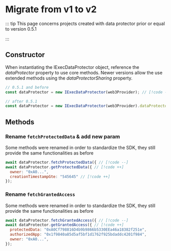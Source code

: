 # Migrate from v1 to v2

::: tip This page concerns projects created with data protector prior or equal
to version 0.5.1

:::

## Constructor

When instantiating the IExecDataProtector object, reference the _dataProtector_
property to use core methods. Newer versions allow the use extended methods
using the _dataProtectorSharing_ property.

```js
// 0.5.1 and before
const dataProtector = new IExecDataProtector(web3Provider); // [!code --]

// after 0.5.1
const dataProtector = new IExecDataProtector(web3Provider).dataProtector; // [!code ++]
```

## Methods

### Rename `fetchProtectedData` & add new param

Some methods were renamed in order to standardize the SDK, they still provide
the same functionalities as before

```js
await dataProtector.fetchProtectedData({ // [!code --]
await dataProtector.getProtectedData({ // [!code ++]
  owner: "0xA0...",
  creationTimestampGte: "545645" // [!code ++]
});
```

### Rename `fetchGrantedAccess`

Some methods were renamed in order to standardize the SDK, they still provide
the same functionalities as before

```js
await dataProtector.fetchGrantedAccess({ // [!code --]
await dataProtector.getGrantedAccess({ // [!code ++]
  protectedData: "0xA0Cf798816D4b9b9866b5330EEa46a18382f251e",
  authorizedApp: "0x1f9840a85d5af5bf1d1762f925bdaddc4201f984",
  owner: "0xA0...",
});
```

